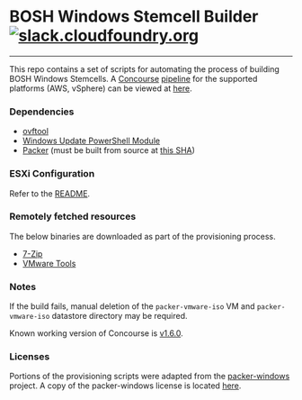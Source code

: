 # BOSH Windows Stemcell Builder [![slack.cloudfoundry.org](https://slack.cloudfoundry.org/badge.svg)](https://slack.cloudfoundry.org)

----
This repo contains a set of scripts for automating the process of building BOSH Windows Stemcells. A [Concourse](http://concourse.ci/) [pipeline](https://github.com/cloudfoundry-incubator/greenhouse-ci/blob/master/bosh-windows-stemcells.yml) for the supported platforms (AWS, vSphere) can be viewed at [here](https://main.bosh-ci.cf-app.com/pipelines/windows-stemcells).

### Dependencies

* [ovftool](https://www.vmware.com/support/developer/ovf/)
* [Windows Update PowerShell Module](https://gallery.technet.microsoft.com/scriptcenter/2d191bcd-3308-4edd-9de2-88dff796b0bc)
* [Packer](https://github.com/mitchellh/packer/tree/0691ee1c5f2574b134697afc9c5397e1d154195e) (must be built from source at [this SHA](https://github.com/mitchellh/packer/tree/0691ee1c5f2574b134697afc9c5397e1d154195e))

### ESXi Configuration

Refer to the [README](vsphere/README.MD).

### Remotely fetched resources

The below binaries are downloaded as part of the provisioning process.

* [7-Zip](http://www.7-zip.org/a/7z920-x64.msi)
* [VMware Tools](http://softwareupdate.vmware.com/cds/vmw-desktop/ws/12.1.1/3770994/windows/packages/tools-windows.tar)

### Notes

If the build fails, manual deletion of the `packer-vmware-iso` VM and `packer-vmware-iso` datastore directory may be required.

Known working version of Concourse is [v1.6.0](http://concourse.ci/downloads.html#v160).

### Licenses

Portions of the provisioning scripts were adapted from the [packer-windows](https://github.com/joefitzgerald/packer-windows) project. A copy of the packer-windows license is located [here](vsphere/scripts/LICENSE).
